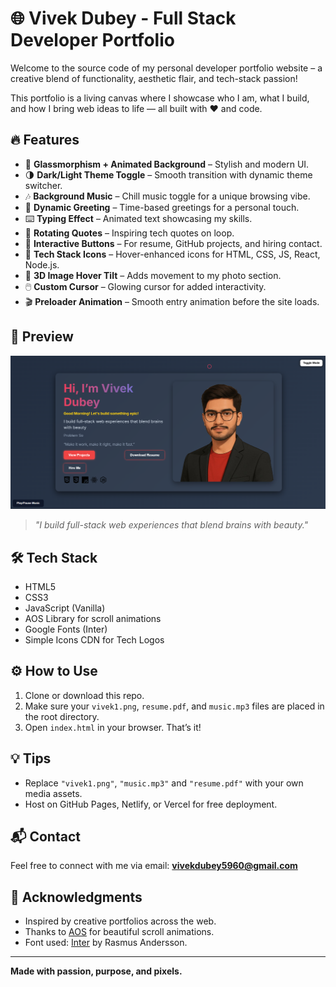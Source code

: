 # 🌐 Vivek Dubey - Full Stack Developer Portfolio

Welcome to the source code of my personal developer portfolio website – a creative blend of functionality, aesthetic flair, and tech-stack passion!

This portfolio is a living canvas where I showcase who I am, what I build, and how I bring web ideas to life — all built with ❤️ and code.

## 🔥 Features

- 🎨 **Glassmorphism + Animated Background** – Stylish and modern UI.
- 🌗 **Dark/Light Theme Toggle** – Smooth transition with dynamic theme switcher.
- 🎶 **Background Music** – Chill music toggle for a unique browsing vibe.
- 👋 **Dynamic Greeting** – Time-based greetings for a personal touch.
- ⌨️ **Typing Effect** – Animated text showcasing my skills.
- 💬 **Rotating Quotes** – Inspiring tech quotes on loop.
- 🚀 **Interactive Buttons** – For resume, GitHub projects, and hiring contact.
- 🧠 **Tech Stack Icons** – Hover-enhanced icons for HTML, CSS, JS, React, Node.js.
- 📸 **3D Image Hover Tilt** – Adds movement to my photo section.
- 🖱️ **Custom Cursor** – Glowing cursor for added interactivity.
- 🎬 **Preloader Animation** – Smooth entry animation before the site loads.

## 📸 Preview

![Portfolio Preview](preview.png)

> _"I build full-stack web experiences that blend brains with beauty."_

## 🛠️ Tech Stack

- HTML5
- CSS3
- JavaScript (Vanilla)
- AOS Library for scroll animations
- Google Fonts (Inter)
- Simple Icons CDN for Tech Logos


## ⚙️ How to Use

1. Clone or download this repo.
2. Make sure your `vivek1.png`, `resume.pdf`, and `music.mp3` files are placed in the root directory.
3. Open `index.html` in your browser. That’s it!

## 💡 Tips

- Replace `"vivek1.png"`, `"music.mp3"` and `"resume.pdf"` with your own media assets.
- Host on GitHub Pages, Netlify, or Vercel for free deployment.

## 📬 Contact

Feel free to connect with me via email: **vivekdubey5960@gmail.com**

## 🙏 Acknowledgments

- Inspired by creative portfolios across the web.
- Thanks to [AOS](https://michalsnik.github.io/aos/) for beautiful scroll animations.
- Font used: [Inter](https://fonts.google.com/specimen/Inter) by Rasmus Andersson.

---

**Made with passion, purpose, and pixels.**



